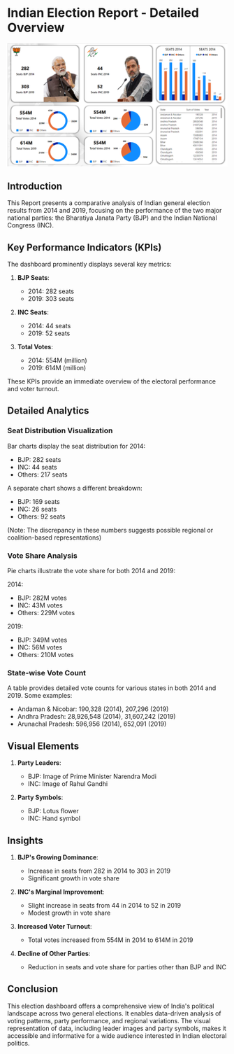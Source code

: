 # Indian Election Report - Detailed Overview

![Indian Election Dashboard](https://github.com/dinesh-1272/Election-Analysis-Report/blob/main/Report%20for%20Election%202014%20%26%202109.png)

## Introduction

This Report presents a comparative analysis of Indian general election results from 2014 and 2019, focusing on the performance of the two major national parties: the Bharatiya Janata Party (BJP) and the Indian National Congress (INC).

## Key Performance Indicators (KPIs)

The dashboard prominently displays several key metrics:

1. **BJP Seats**:
   - 2014: 282 seats
   - 2019: 303 seats

2. **INC Seats**:
   - 2014: 44 seats
   - 2019: 52 seats

3. **Total Votes**:
   - 2014: 554M (million)
   - 2019: 614M (million)

These KPIs provide an immediate overview of the electoral performance and voter turnout.

## Detailed Analytics

### Seat Distribution Visualization
Bar charts display the seat distribution for 2014:
- BJP: 282 seats
- INC: 44 seats
- Others: 217 seats

A separate chart shows a different breakdown:
- BJP: 169 seats
- INC: 26 seats
- Others: 92 seats

(Note: The discrepancy in these numbers suggests possible regional or coalition-based representations)

### Vote Share Analysis
Pie charts illustrate the vote share for both 2014 and 2019:

2014:
- BJP: 282M votes
- INC: 43M votes
- Others: 229M votes

2019:
- BJP: 349M votes
- INC: 56M votes
- Others: 210M votes

### State-wise Vote Count
A table provides detailed vote counts for various states in both 2014 and 2019. Some examples:
- Andaman & Nicobar: 190,328 (2014), 207,296 (2019)
- Andhra Pradesh: 28,926,548 (2014), 31,607,242 (2019)
- Arunachal Pradesh: 596,956 (2014), 652,091 (2019)

## Visual Elements

1. **Party Leaders**: 
   - BJP: Image of Prime Minister Narendra Modi
   - INC: Image of Rahul Gandhi

2. **Party Symbols**:
   - BJP: Lotus flower
   - INC: Hand symbol

## Insights

1. **BJP's Growing Dominance**: 
   - Increase in seats from 282 in 2014 to 303 in 2019
   - Significant growth in vote share

2. **INC's Marginal Improvement**:
   - Slight increase in seats from 44 in 2014 to 52 in 2019
   - Modest growth in vote share

3. **Increased Voter Turnout**:
   - Total votes increased from 554M in 2014 to 614M in 2019

4. **Decline of Other Parties**:
   - Reduction in seats and vote share for parties other than BJP and INC

## Conclusion

This election dashboard offers a comprehensive view of India's political landscape across two general elections. It enables data-driven analysis of voting patterns, party performance, and regional variations. The visual representation of data, including leader images and party symbols, makes it accessible and informative for a wide audience interested in Indian electoral politics.
